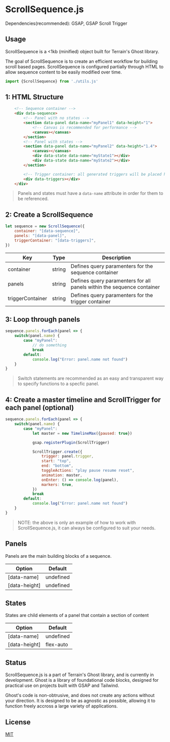 # ScrollSequence.js

Dependencies(recommended): GSAP, GSAP Scroll Trigger

## Usage

ScrollSequence is a <1kb (minified) object built for Terrain's Ghost library.

The goal of ScrollSequence is to create an efficient workflow for building scroll based pages. ScrollSequence is configured partially through HTML to allow sequence content to be easily modified over time.

```javascript
import {ScrollSequence} from './utils.js'
```

## 1: HTML Structure

```HTML
    <!-- Sequence container -->
    <div data-sequence>
        <!-- Panel with no states -->
        <section data-panel data-name="myPanel1" data-height="1">
            <!-- Canvas is recommended for performance -->
            <canvas></canvas>
        </section>
        <!-- Panel with states -->
        <section data-panel data-name="myPanel2" data-height="1.4">
            <canvas></canvas>
            <div data-state data-name="myState1"></div>
            <div data-state data-name="myState2"></div>
        </section>

        <!-- Trigger container: all generated triggers will be placed here -->
        <div data-triggers></div>
    </div>
```

> Panels and states must have a `data-name` attribute in order for them to be referenced. 

## 2: Create a ScrollSequence

```javascript
let sequence = new ScrollSequence({
    container: "[data-sequence]",
    panels: "[data-panel]",
    triggerContainer: "[data-triggers]",
})
```

Key | Type | Description
------------ | ------------ | ------------
container | string | Defines query paramenters for the sequence container
panels | string | Defines query paramenters for all panels within the sequence container
triggerContainer | string | Defines query paramenters for the trigger container

## 3: Loop through panels

```javascript
sequence.panels.forEach(panel => {
    switch(panel.name) {
        case "myPanel":
            // do something
            break
        default:
            console.log("Error: panel.name not found")
    }
}
```

> Switch statements are recommended as an easy and transparent way to specify functions to a specfic panel. 

## 4: Create a master timeline and ScrollTrigger for each panel (optional)

```javascript
sequence.panels.forEach(panel => {
    switch(panel.name) {
        case "myPanel":
            let master = new TimelineMax({paused: true})

            gsap.registerPlugin(ScrollTrigger)

            ScrollTrigger.create({
                trigger: panel.trigger,
                start: "top",
                end: "bottom",
                toggleActions: "play pause resume reset",
                animation: master,    
                onEnter: () => console.log(panel),
                markers: true,
            })
            break
        default:
            console.log("Error: panel.name not found")
    }
}
```

> NOTE: the above is only an example of how to work with ScrollSequence.js, it can always be configured to suit your needs.

## Panels

Panels are the main building blocks of a sequence.

Option | Default
------------ | ------------
[data-name] | undefined
[data-height] | undefined

## States

States are child elements of a panel that contain a section of content

Option | Default
------------ | ------------
[data-name] | undefined
[data-height] | flex-auto

## Status

ScrollSequence.js is a part of Terrain's Ghost library, and is currently in development. Ghost is a library of foundational code blocks, designed for practical use on projects built with GSAP and Tailwind.

Ghost's code is non-obtrusive, and does not create any actions without your direction. It is designed to be as agnostic as possible, allowing it to function freely accross a large variety of applications.

## License

[MIT](https://choosealicense.com/licenses/mit/)
